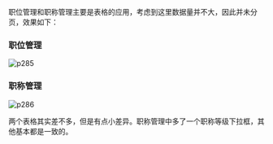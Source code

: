 职位管理和职称管理主要是表格的应用，考虑到这里数据量并不大，因此并未分页，效果如下：   

### 职位管理

![p285](https://raw.githubusercontent.com/wiki/lenve/vhr/doc/p285.png)  

### 职称管理

![p286](https://raw.githubusercontent.com/wiki/lenve/vhr/doc/p286.png)  

两个表格其实差不多，但是有点小差异。职称管理中多了一个职称等级下拉框，其他基本都是一致的。  
